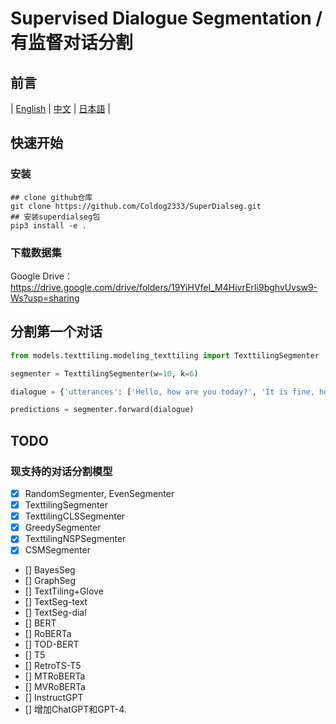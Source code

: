 # Supervised Dialogue Segmentation / 有监督对话分割
## 前言
| [English](README.md) | [中文](README-zh.md) | [日本語](README-jp.md) |

## 快速开始
### 安装
```shell
## clone github仓库
git clone https://github.com/Coldog2333/SuperDialseg.git
## 安装superdialseg包
pip3 install -e .
```
### 下载数据集
Google Drive：https://drive.google.com/drive/folders/19YiHVfeI_M4HivrErIi9bghvUvsw9-Ws?usp=sharing


## 分割第一个对话
```python
from models.texttiling.modeling_texttiling import TexttilingSegmenter

segmenter = TexttilingSegmenter(w=10, k=6)

dialogue = {'utterances': ['Hello, how are you today?', 'It is fine, how about you?', 'Yes, good. Do you know what is dialogue segmentation?', 'I dont know, can you explain to me?', 'Of course. It is ...']}

predictions = segmenter.forward(dialogue)
```

## TODO
### 现支持的对话分割模型
- [X] RandomSegmenter, EvenSegmenter
- [X] TexttilingSegmenter
- [X] TexttilingCLSSegmenter
- [X] GreedySegmenter
- [X] TexttilingNSPSegmenter
- [X] CSMSegmenter
- [] BayesSeg
- [] GraphSeg
- [] TextTiling+Glove
- [] TextSeg-text
- [] TextSeg-dial
- [] BERT
- [] RoBERTa
- [] TOD-BERT
- [] T5
- [] RetroTS-T5
- [] MTRoBERTa
- [] MVRoBERTa
- [] InstructGPT
- [] 增加ChatGPT和GPT-4.

